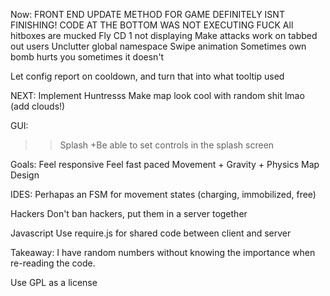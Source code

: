 Now:
  FRONT END UPDATE METHOD FOR GAME DEFINITELY ISNT FINISHING! CODE AT THE BOTTOM WAS NOT EXECUTING FUCK
  All hitboxes are mucked
  Fly CD 1 not displaying
  Make attacks work on tabbed out users 
  Unclutter global namespace
  Swipe animation
  Sometimes own bomb hurts you sometimes it doesn't
  
  Let config report on cooldown, and turn that into what tooltip used

  NEXT:
    Implement Huntresss
    Make map look cool with random shit lmao (add clouds!)

GUI:
  >> Splash
    +Be able to set controls in the splash screen

Goals:
  Feel responsive
  Feel fast paced
  Movement + Gravity + Physics
  Map Design

IDES:
  Perhapas an FSM for movement states (charging, immobilized, free)

Hackers
  Don't ban hackers, put them in a server together

Javascript
  Use require.js for shared code between client and server

Takeaway:
  I have random numbers without knowing the importance when re-reading the code.

Use GPL as a license

